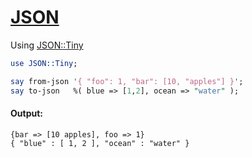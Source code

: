 [1]: https://rosettacode.org/wiki/JSON

# [JSON][1]





Using [JSON::Tiny](https://github.com/moritz/json/)

```perl
use JSON::Tiny;

say from-json '{ "foo": 1, "bar": [10, "apples"] }';
say to-json   %( blue => [1,2], ocean => "water" );
```

#### Output:
```
{bar => [10 apples], foo => 1}
{ "blue" : [ 1, 2 ], "ocean" : "water" }
```
